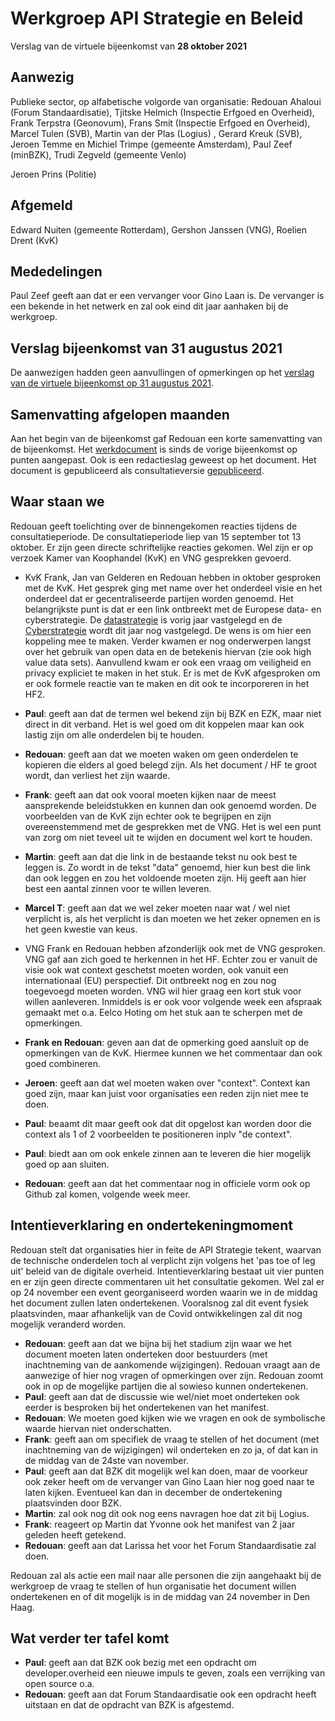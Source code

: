 # Werkgroep API Strategie en Beleid
Verslag van de virtuele bijeenkomst van **28 oktober 2021**

## Aanwezig
Publieke sector, op alfabetische volgorde van organisatie:
Redouan Ahaloui (Forum Standaardisatie), Tjitske Helmich (Inspectie Erfgoed en Overheid), Frank Terpstra (Geonovum), Frans Smit (Inspectie Erfgoed en Overheid), Marcel Tulen (SVB), Martin van der Plas (Logius) , Gerard Kreuk (SVB), Jeroen Temme en Michiel Trimpe (gemeente Amsterdam), Paul Zeef (minBZK), Trudi Zegveld (gemeente Venlo)

Jeroen Prins (Politie)

## Afgemeld
Edward Nuiten (gemeente Rotterdam), Gershon Janssen (VNG), Roelien Drent (KvK)

## Mededelingen
Paul Zeef geeft aan dat er een vervanger voor Gino Laan is. De vervanger is een bekende in het netwerk en zal ook eind dit jaar aanhaken bij de werkgroep. 

## Verslag bijeenkomst van 31 augustus 2021
De aanwezigen hadden geen aanvullingen of opmerkingen op het [verslag van de virtuele bijeenkomst op 31 augustus 2021](https://github.com/Geonovum/KP-APIs/blob/master/Werkgroep%20API%20strategie%20en%20beleid/Verslagen/Verslag%2020210831%20WG%20Strategie%20en%20Beleid.md).

## Samenvatting afgelopen maanden
Aan het begin van de bijeenkomst gaf Redouan een korte samenvatting van de bijeenkomst. Het [werkdocument](https://github.com/Geonovum/KP-APIs/blob/master/Werkgroep%20API%20strategie%20en%20beleid/Werkversie/api-strategie-overheid.md) is sinds de vorige bijeenkomst op punten aangepast. Ook is een redactieslag geweest op het document. Het document is gepubliceerd als consultatieversie [gepubliceerd](https://docs.geostandaarden.nl/api/API-Strategie/#api-strategie-voor-de-overheid). 

## Waar staan we
Redouan geeft toelichting over de binnengekomen reacties tijdens de consultatieperiode. De consultatieperiode liep van 15 september tot 13 oktober. Er zijn geen directe schriftelijke reacties gekomen. Wel zijn er op verzoek Kamer van Koophandel (KvK) en VNG gesprekken gevoerd. 

- KvK
Frank, Jan van Gelderen en Redouan hebben in oktober gesproken met de KvK. Het gesprek ging met name over het onderdeel visie en het onderdeel dat er gecentraliseerde partijen worden genoemd. Het belangrijkste punt is dat er een link ontbreekt met de Europese data- en cyberstrategie. De [datastrategie](https://ec.europa.eu/info/strategy/priorities-2019-2024/europe-fit-digital-age/european-data-strategy_en) is vorig jaar vastgelegd en de [Cyberstrategie](https://digital-strategy.ec.europa.eu/en/policies/cybersecurity-strategy) wordt dit jaar nog vastgelegd. De wens is om hier een koppeling mee te maken. Verder kwamen er nog onderwerpen langst over het gebruik van open data en de betekenis hiervan (zie ook high value data sets). Aanvullend kwam er ook een vraag om veiligheid en privacy expliciet te maken in het stuk. Er is met de KvK afgesproken om er ook formele reactie van te maken en dit ook te incorporeren in het HF2. 

- **Paul**: geeft aan dat de termen wel bekend zijn bij BZK en EZK, maar niet direct in dit verband. Het is wel goed om dit koppelen maar kan ook lastig zijn om alle onderdelen bij te houden.
- **Redouan**: geeft aan dat we moeten waken om geen onderdelen te kopieren die elders al goed belegd zijn. Als het document / HF te groot wordt, dan verliest het zijn waarde.
- **Frank**: geeft aan dat ook vooral moeten kijken naar de meest aansprekende beleidstukken en kunnen dan ook genoemd worden. De voorbeelden van de KvK zijn echter ook te begrijpen en zijn overeenstemmend met de gesprekken met de VNG. Het is wel een punt van zorg om niet teveel uit te wijden en document wel kort te houden.
- **Martin**: geeft aan dat die link in de bestaande tekst nu ook best te leggen is. Zo wordt in de tekst "data" genoemd, hier kun best die link dan ook leggen en zou het voldoende moeten zijn. Hij geeft aan hier best een aantal zinnen voor te willen leveren. 
- **Marcel T**: geeft aan dat we wel zeker moeten naar wat / wel niet verplicht is, als het verplicht is dan moeten we het zeker opnemen en is het geen kwestie van keus.

- VNG
Frank en Redouan hebben afzonderlijk ook met de VNG gesproken. VNG gaf aan zich goed te herkennen in het HF. Echter zou er vanuit de visie ook wat context geschetst moeten worden, ook vanuit een internationaal (EU) perspectief. Dit ontbreekt nog en zou nog toegevoegd moeten worden. VNG wil hier graag een kort stuk voor willen aanleveren. Inmiddels is er ook voor volgende week een afspraak gemaakt met o.a. Eelco Hoting om het stuk aan te scherpen met de opmerkingen.

- **Frank en Redouan**: geven aan dat de opmerking goed aansluit op de opmerkingen van de KvK. Hiermee kunnen we het commentaar dan ook goed combineren. 
- **Jeroen**: geeft aan dat wel moeten waken over "context". Context kan goed zijn, maar kan juist voor organisaties een reden zijn niet mee te doen.
- **Paul**: beaamt dit maar geeft ook dat dit opgelost kan worden door die context als 1 of 2 voorbeelden te positioneren inplv "de context".
- **Paul**: biedt aan om ook enkele zinnen aan te leveren die hier mogelijk goed op aan sluiten. 
- **Redouan**: geeft aan dat het commentaar nog in officiele vorm ook op Github zal komen, volgende week meer.

## Intentieverklaring en ondertekeningmoment
Redouan stelt dat organisaties hier in feite de API Strategie tekent, waarvan de technische onderdelen toch al verplicht zijn volgens het 'pas toe of leg uit' beleid van de digitale overheid. Intentieverklaring bestaat uit vier punten en er zijn geen directe commentaren uit het consultatie gekomen. Wel zal er op 24 november een event georganiseerd worden waarin we in de middag het document zullen laten ondertekenen. Vooralsnog zal dit event fysiek plaatsvinden, maar afhankelijk van de Covid ontwikkelingen zal dit nog mogelijk veranderd worden. 

- **Redouan**: geeft aan dat we bijna bij het stadium zijn waar we het document moeten laten onderteken door bestuurders (met inachtneming van de aankomende wijzigingen). Redouan vraagt aan de aanwezige of hier nog vragen of opmerkingen over zijn. Redouan zoomt ook in op de mogelijke partijen die al sowieso kunnen ondertekenen. 
- **Paul**: geeft aan dat de discussie wie wel/niet moet onderteken ook eerder is besproken bij het ondertekenen van het manifest. 
- **Redouan**: We moeten goed kijken wie we vragen en ook de symbolische waarde hiervan niet onderschatten. 
- **Frank**: geeft aan om specifiek de vraag te stellen of het document (met inachtneming van de wijzigingen) wil onderteken en zo ja, of dat kan in de middag van de 24ste van november.
- **Paul**: geeft aan dat BZK dit mogelijk wel kan doen, maar de voorkeur ook zeker heeft om de vervanger van Gino Laan hier nog goed naar te laten kijken. Eventueel kan dan in december de ondertekening plaatsvinden door BZK. 
- **Martin**: zal ook nog dit ook nog eens navragen hoe dat zit bij Logius.
- **Frank**: reageert op Martin dat Yvonne ook het manifest van 2 jaar geleden heeft getekend.
- **Redouan**: geeft aan dat Larissa het voor het Forum Standaardisatie zal doen.

Redouan zal als actie een mail naar alle personen die zijn aangehaakt bij de werkgroep de vraag te stellen of hun organisatie het document willen ondertekenen en of dit mogelijk is in de middag van 24 november in Den Haag.


## Wat verder ter tafel komt
- **Paul**: geeft aan dat BZK ook bezig met een opdracht om developer.overheid een nieuwe impuls te geven, zoals een verrijking van open source o.a.
- **Redouan**: geeft aan dat Forum Standaardisatie ook een opdracht heeft uitstaan en dat de opdracht van BZK is afgestemd.
